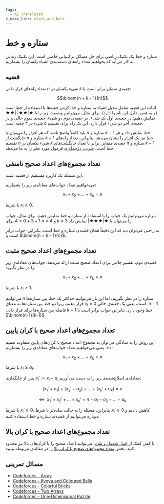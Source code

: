 ```yaml
---
tags:
  - AI Translated
e_maxx_link: stars_and_bars
---
```


# ستاره و خط

ستاره و خط یک تکنیک ریاضی برای حل مسائل ترکیبیاتی خاصی است.
این تکنیک زمانی به کار می‌آید که بخواهیم تعداد راه‌های دسته‌بندی اشیاء یکسان را بشماریم.

## قضیه

تعداد راه‌های قرار دادن $n$ شیء یکسان در $k$ جعبه‌ی متمایز برابر است با:

$$\binom{n + k - 1}{n}$$

اثبات این قضیه شامل تبدیل اشیاء به ستاره و جدا کردن جعبه‌ها با استفاده از خط است (و به همین دلیل این نام را دارد).
برای مثال، می‌توانیم وضعیت زیر را با $\bigstar | \bigstar \bigstar |~| \bigstar \bigstar$ نمایش دهیم:
در جعبه‌ی اول یک شیء، در جعبه‌ی دوم دو شیء، جعبه‌ی سوم خالی و در جعبه‌ی آخر دو شیء قرار دارد.
این یک راه برای تقسیم ۵ شیء در ۴ جعبه است.

باید کاملاً واضح باشد که هر افراز را می‌توان با $n$ ستاره و $k-1$ خط نمایش داد و هر جایگشت از $n$ ستاره و $k-1$ خط نیز یک افراز را نشان می‌دهد.
بنابراین، تعداد راه‌های تقسیم $n$ شیء یکسان در $k$ جعبه‌ی متمایز، برابر با تعداد جایگشت‌های $n$ ستاره و $k-1$ خط است.
[ضریب دوجمله‌ای](binomial-coefficients.md) فرمول مورد نظر را به ما می‌دهد.

## تعداد مجموع‌های اعداد صحیح نامنفی

این مسئله یک کاربرد مستقیم از قضیه است.

می‌خواهیم تعداد جواب‌های معادله‌ی زیر را بشماریم:

$$x_1 + x_2 + \dots + x_k = n$$

با شرط $x_i \ge 0$.

دوباره می‌توانیم یک جواب را با استفاده از ستاره و خط نمایش دهیم.
برای مثال، جواب $1 + 3 + 0 = 4$ برای $n=4$ و $k=3$ را می‌توان با $\bigstar | \bigstar \bigstar \bigstar |$ نمایش داد.

به راحتی می‌توان دید که این دقیقاً همان قضیه‌ی ستاره و خط است.
بنابراین، جواب برابر است با $\binom{n + k - 1}{n}$.

## تعداد مجموع‌های اعداد صحیح مثبت

قضیه‌ی دوم، تفسیر جالبی برای اعداد صحیح مثبت ارائه می‌دهد. جواب‌های معادله‌ی زیر را در نظر بگیرید:

$$x_1 + x_2 + \dots + x_k = n$$

با شرط $x_i \ge 1$.

می‌توانیم $n$ ستاره را در نظر بگیریم، اما این بار می‌توانیم حداکثر *یک خط* بین ستاره‌ها قرار دهیم، زیرا دو خط بین ستاره‌ها به معنای $x_i=0$ است، یعنی یک جعبه‌ی خالی.
$n-1$ فاصله بین ستاره‌ها برای قرار دادن $k-1$ خط وجود دارد، بنابراین جواب برابر است با $\binom{n-1}{k-1}$.

## تعداد مجموع‌های اعداد صحیح با کران پایین

این روش را به سادگی می‌توان به مجموع اعداد صحیح با کران‌های پایین متفاوت تعمیم داد.
یعنی می‌خواهیم تعداد جواب‌های معادله‌ی زیر را بشماریم:

$$x_1 + x_2 + \dots + x_k = n$$

با شرط $x_i \ge a_i$.

پس از جایگذاری $x_i' := x_i - a_i$ معادله‌ی اصلاح‌شده‌ی زیر را به دست می‌آوریم:

$$(x_1' + a_1) + (x_2' + a_2) + \dots + (x_k' + a_k) = n$$

$$\Leftrightarrow ~ ~ x_1' + x_2' + \dots + x_k' = n - a_1 - a_2 - \dots - a_k$$

با شرط $x_i' \ge 0$.
بنابراین، مسئله را به حالت ساده‌تر با شرط $x_i' \ge 0$ کاهش دادیم و دوباره می‌توانیم از قضیه‌ی ستاره و خط استفاده کنیم.

## تعداد مجموع‌های اعداد صحیح با کران بالا

با کمی کمک از [اصل شمول و طرد](./inclusion-exclusion.md)، می‌توانید اعداد صحیح را با کران‌های بالا نیز محدود کنید.
بخش [تعداد مجموع‌های صحیح با کران بالا](./inclusion-exclusion.md#number-of-upper-bound-integer-sums) را در مقاله‌ی مربوطه ببینید.

## مسائل تمرینی

* [Codeforces - Array](https://codeforces.com/contest/57/problem/C)
* [Codeforces - Kyoya and Coloured Balls](https://codeforces.com/problemset/problem/553/A)
* [Codeforces - Colorful Bricks](https://codeforces.com/contest/1081/problem/C)
* [Codeforces - Two Arrays](https://codeforces.com/problemset/problem/1288/C)
* [Codeforces - One-Dimensional Puzzle](https://codeforces.com/contest/1931/problem/G)